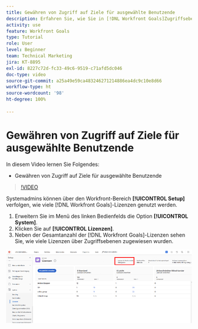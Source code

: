 ```yaml
---
title: Gewähren von Zugriff auf Ziele für ausgewählte Benutzende
description: Erfahren Sie, wie Sie in [!DNL Workfront Goals]Zugriffsebenen entsprechend dem Lizenztyp für Ihre Benutzende bearbeiten.
activity: use
feature: Workfront Goals
type: Tutorial
role: User
level: Beginner
team: Technical Marketing
jira: KT-8895
exl-id: 8227c72d-fc33-49c6-9519-c71afd5dc046
doc-type: video
source-git-commit: a25a49e59ca483246271214886ea4dc9c10e8d66
workflow-type: ht
source-wordcount: '98'
ht-degree: 100%

---
```


# Gewähren von Zugriff auf Ziele für ausgewählte Benutzende

In diesem Video lernen Sie Folgendes:

* Gewähren von Zugriff auf Ziele für ausgewählte Benutzende

>[!VIDEO](https://video.tv.adobe.com/v/335189/?quality=12&learn=on)

Systemadmins können über den Workfront-Bereich **[!UICONTROL Setup]** verfolgen, wie viele [!DNL Workfront Goals]-Lizenzen genutzt werden.

1. Erweitern Sie im Menü des linken Bedienfelds die Option **[!UICONTROL System]**.
1. Klicken Sie auf **[!UICONTROL Lizenzen]**.
1. Neben der Gesamtanzahl der [!DNL Workfront Goals]-Lizenzen sehen Sie, wie viele Lizenzen über Zugriffsebenen zugewiesen wurden.

![Ein Screenshot mit der Anzahl der [!DNL Workfront Goals]-Lizenzen im Bereich „Setup“ von [!DNL Workfront]](assets/02-workfront-goals-licenses.png)
